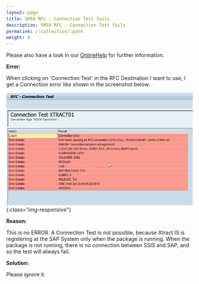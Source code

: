 ```yaml
---
layout: page
title: SM59 RFC - Connection Test fails
description: SM59 RFC - Connection Test fails
permalink: /:collection/:path
weight: 6
---
```


Please also have a look in our [OnlineHelp](https://help.theobald-software.com/en/) for further information.

**Error:**

When clicking on 'Connection Test' in the RFC Destination I want to use, I get a Connection error like shown in the screenshot below:


![RFC ConnectionTest](/img/contents/RFC-ConnectionTest.png){:class="img-responsive"}


**Reason:**

This is no ERROR. A Connection Test is not possible, because Xtract IS is registering at the SAP System only when the package is running. When the package is not running, there is no connection between SSIS and SAP, and so the test will always fail.


**Solution:**

Please ignore it.